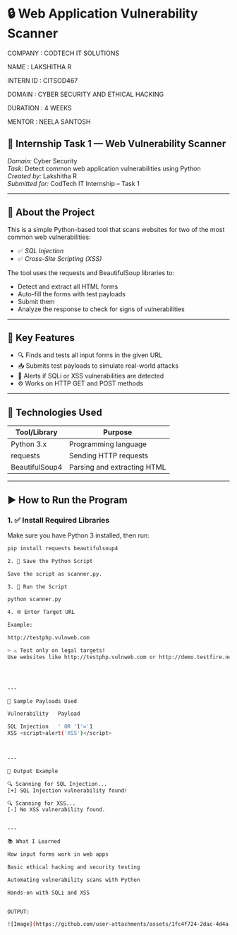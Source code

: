# 🔒 Web Application Vulnerability Scanner

COMPANY : CODTECH IT SOLUTIONS

NAME : LAKSHITHA R

INTERN ID : CITSOD467

DOMAIN : CYBER SECURITY AND ETHICAL HACKING

DURATION : 4 WEEKS

MENTOR : NEELA SANTOSH

## 📌 Internship Task 1 — Web Vulnerability Scanner  
*Domain:* Cyber Security  
*Task:* Detect common web application vulnerabilities using Python  
*Created by:* Lakshitha R  
*Submitted for:* CodTech IT Internship – Task 1  

---

## 📁 About the Project

This is a simple Python-based tool that scans websites for two of the most common web vulnerabilities:

- ✅ *SQL Injection*
- ✅ *Cross-Site Scripting (XSS)*

The tool uses the requests and BeautifulSoup libraries to:
- Detect and extract all HTML forms
- Auto-fill the forms with test payloads
- Submit them
- Analyze the response to check for signs of vulnerabilities

---

## 🧠 Key Features

- 🔍 Finds and tests all input forms in the given URL
- 📥 Submits test payloads to simulate real-world attacks
- 🚨 Alerts if SQLi or XSS vulnerabilities are detected
- ⚙ Works on HTTP GET and POST methods

---

## 🔧 Technologies Used

| Tool/Library     | Purpose                     |
|------------------|-----------------------------|
| Python 3.x       | Programming language         |
| requests       | Sending HTTP requests        |
| BeautifulSoup4 | Parsing and extracting HTML  |

---

## ▶ How to Run the Program

### 1. ✅ Install Required Libraries
Make sure you have Python 3 installed, then run:
```bash
pip install requests beautifulsoup4

2. 📁 Save the Python Script

Save the script as scanner.py.

3. 🚀 Run the Script

python scanner.py

4. 🌐 Enter Target URL

Example:

http://testphp.vulnweb.com

> ⚠ Test only on legal targets!
Use websites like http://testphp.vulnweb.com or http://demo.testfire.net which are intentionally made for testing.




---

📌 Sample Payloads Used

Vulnerability	Payload

SQL Injection	' OR '1'='1
XSS	<script>alert('XSS')</script>



---

🧾 Output Example

🔍 Scanning for SQL Injection...
[+] SQL Injection vulnerability found!

🔍 Scanning for XSS...
[-] No XSS vulnerability found.


---

📚 What I Learned

How input forms work in web apps

Basic ethical hacking and security testing

Automating vulnerability scans with Python

Hands-on with SQLi and XSS


OUTPUT:

![Image](https://github.com/user-attachments/assets/1fc4f724-2dac-4d4a-abf0-8a3b372761e2)
